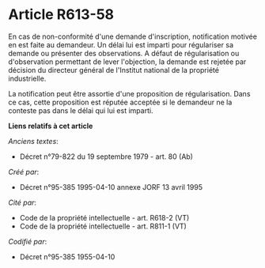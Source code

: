 # Article R613-58

En cas de non-conformité d'une demande d'inscription, notification motivée en est faite au demandeur. Un délai lui est
imparti pour régulariser sa demande ou présenter des observations. A défaut de régularisation ou d'observation permettant de
lever l'objection, la demande est rejetée par décision du directeur général de l'Institut national de la propriété
industrielle.

La notification peut être assortie d'une proposition de régularisation. Dans ce cas, cette proposition est réputée acceptée
si le demandeur ne la conteste pas dans le délai qui lui est imparti.

**Liens relatifs à cet article**

_Anciens textes_:

  - Décret n°79-822 du 19 septembre 1979 - art. 80 (Ab)

_Créé par_:

  - Décret n°95-385 1995-04-10 annexe JORF 13 avril 1995

_Cité par_:

  - Code de la propriété intellectuelle - art. R618-2 (VT)
  - Code de la propriété intellectuelle - art. R811-1 (VT)

_Codifié par_:

  - Décret n°95-385 1955-04-10
